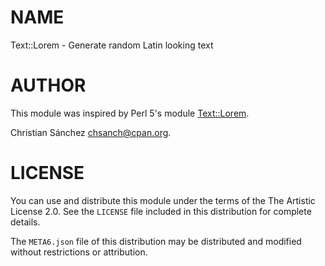 # NAME
Text::Lorem - Generate random Latin looking text

# AUTHOR
This module was inspired by Perl 5's module
[Text::Lorem](https://metacpan.org/pod/Text::Lorem).

Christian Sánchez <chsanch@cpan.org>.

# LICENSE
You can use and distribute this module under the terms of the The Artistic License 2.0. See the `LICENSE` file included in this distribution for complete details.

The `META6.json` file of this distribution may be distributed and modified without restrictions or attribution.


